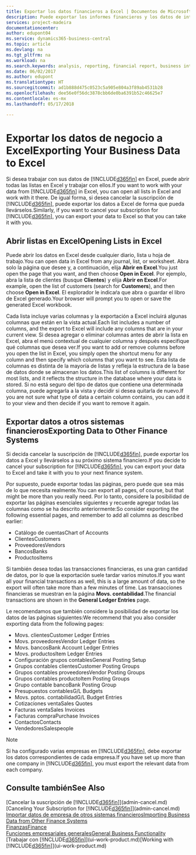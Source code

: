 ```yaml
---
title: Exportar los datos financieros a Excel | Documentos de Microsoft
description: Puede exportar los informes financieros y los datos de inteligencia empresarial desde Business Central n a Excel, o abrir los datos de Financials en Excel.
services: project-madeira
documentationcenter: 
author: edupont04
ms.service: dynamics365-business-central
ms.topic: article
ms.devlang: na
ms.tgt_pltfrm: na
ms.workload: na
ms.search.keywords: analysis, reporting, financial report, business intelligence, BI, Excel
ms.date: 06/02/2017
ms.author: edupont
ms.translationtype: HT
ms.sourcegitcommit: ad1b888d475c0523c5a905e804a3f89ab4531b28
ms.openlocfilehash: dee56e0f56dc3878cbb6de0ba6391b52c46625e7
ms.contentlocale: es-mx
ms.lasthandoff: 05/17/2018

---
```

# <a name="exporting-your-business-data-to-excel"></a><span data-ttu-id="32ffd-103">Exportar los datos de negocio a Excel</span><span class="sxs-lookup"><span data-stu-id="32ffd-103">Exporting Your Business Data to Excel</span></span>
<span data-ttu-id="32ffd-104">Si desea trabajar con sus datos de [!INCLUDE[d365fin](includes/d365fin_md.md)] en Excel, puede abrir todas las listas en Excel y trabajar con ellos.</span><span class="sxs-lookup"><span data-stu-id="32ffd-104">If you want to work with your data from [!INCLUDE[d365fin](includes/d365fin_md.md)] in Excel, you can open all lists in Excel and work with it there.</span></span> <span data-ttu-id="32ffd-105">De igual forma, si desea cancelar la suscripción de [!INCLUDE[d365fin](includes/d365fin_md.md)], puede exportar los datos a Excel de forma que pueda llevárselos.</span><span class="sxs-lookup"><span data-stu-id="32ffd-105">Similarly, if you want to cancel your subscription for [!INCLUDE[d365fin](includes/d365fin_md.md)], you can export your data to Excel so that you can take it with you.</span></span>

## <a name="opening-lists-in-excel"></a><span data-ttu-id="32ffd-106">Abrir listas en Excel</span><span class="sxs-lookup"><span data-stu-id="32ffd-106">Opening Lists in Excel</span></span>
<span data-ttu-id="32ffd-107">Puede abrir los datos en Excel desde cualquier diario, lista u hoja de trabajo.</span><span class="sxs-lookup"><span data-stu-id="32ffd-107">You can open data in Excel from any journal, list, or worksheet.</span></span> <span data-ttu-id="32ffd-108">Abra solo la página que desee y, a continuación, elija **Abrir en Excel**.</span><span class="sxs-lookup"><span data-stu-id="32ffd-108">You just open the page that you want, and then choose **Open in Excel**.</span></span> <span data-ttu-id="32ffd-109">Por ejemplo, abra la lista de clientes (busque **Clientes**) y elija **Abrir en Excel**.</span><span class="sxs-lookup"><span data-stu-id="32ffd-109">For example, open the list of customers (search for **Customers**), and then choose **Open in Excel**.</span></span> <span data-ttu-id="32ffd-110">El explorador le indicaŕa que abra o guardar el libro de Excel generado.</span><span class="sxs-lookup"><span data-stu-id="32ffd-110">Your browser will prompt you to open or save the generated Excel workbook.</span></span>  

<span data-ttu-id="32ffd-111">Cada lista incluye varias columnas y la exportación a Excel incluirá algunas columnas que están en la vista actual.</span><span class="sxs-lookup"><span data-stu-id="32ffd-111">Each list includes a number of columns, and the export to Excel will include any columns that are in your current view.</span></span> <span data-ttu-id="32ffd-112">Si desea agregar o eliminar columnas antes de abrir la lista en Excel, abra el menú contextual de cualquier columna y después especifique qué columnas que desea ver.</span><span class="sxs-lookup"><span data-stu-id="32ffd-112">If you want to add or remove columns before you open the list in Excel, you simply open the shortcut menu for any column and then specify which columns that you want to see.</span></span> <span data-ttu-id="32ffd-113">Esta lista de columnas es distinta de la mayoría de listas y refleja la estructura de la base de datos donde se almacenan los datos.</span><span class="sxs-lookup"><span data-stu-id="32ffd-113">This list of columns is different for most lists, and it reflects the structure in the database where your data is stored.</span></span> <span data-ttu-id="32ffd-114">Si no está seguro del tipo de datos que contiene una determinada columna, puede agregarla a la vista y decidir si desea quitarla de nuevo.</span><span class="sxs-lookup"><span data-stu-id="32ffd-114">If you are not sure what type of data a certain column contains, you can add it to your view and then decide if you want to remove it again.</span></span>  

## <a name="exporting-data-to-other-finance-systems"></a><span data-ttu-id="32ffd-115">Exportar datos a otros sistemas financieros</span><span class="sxs-lookup"><span data-stu-id="32ffd-115">Exporting Data to Other Finance Systems</span></span>
<span data-ttu-id="32ffd-116">Si decida cancelar la suscripción de [!INCLUDE[d365fin](includes/d365fin_md.md)], puede exportar los datos a Excel y llevárselos a su próximo sistema financiero.</span><span class="sxs-lookup"><span data-stu-id="32ffd-116">If you decide to cancel your subscription for [!INCLUDE[d365fin](includes/d365fin_md.md)], you can export your data to Excel and take it with you to your next finance system.</span></span>  

<span data-ttu-id="32ffd-117">Por supuesto, puede exportar todas las páginas, pero puede que sea más de lo que necesita realmente.</span><span class="sxs-lookup"><span data-stu-id="32ffd-117">You can export all pages, of course, but that might be more than you really need.</span></span> <span data-ttu-id="32ffd-118">Por lo tanto, considere la posibilidad de exportar las páginas esenciales siguientes y recuerde agregar todas las columnas como se ha descrito anteriormente:</span><span class="sxs-lookup"><span data-stu-id="32ffd-118">So consider exporting the following essential pages, and remember to add all columns as described earlier:</span></span>  

* <span data-ttu-id="32ffd-119">Catálogo de cuentas</span><span class="sxs-lookup"><span data-stu-id="32ffd-119">Chart of Accounts</span></span>  
* <span data-ttu-id="32ffd-120">Clientes</span><span class="sxs-lookup"><span data-stu-id="32ffd-120">Customers</span></span>  
* <span data-ttu-id="32ffd-121">Proveedores</span><span class="sxs-lookup"><span data-stu-id="32ffd-121">Vendors</span></span>  
* <span data-ttu-id="32ffd-122">Bancos</span><span class="sxs-lookup"><span data-stu-id="32ffd-122">Banks</span></span>  
* <span data-ttu-id="32ffd-123">Productos</span><span class="sxs-lookup"><span data-stu-id="32ffd-123">Items</span></span>  

<span data-ttu-id="32ffd-124">Si también desea todas las transacciones financieras, es una gran cantidad de datos, por lo que la exportación suele tardar varios minutos.</span><span class="sxs-lookup"><span data-stu-id="32ffd-124">If you want all your financial transactions as well, this is a large amount of data, so the export will often take more than a few minutes of time.</span></span> <span data-ttu-id="32ffd-125">Las transacciones financieras se muestran en la página **Movs. contabilidad**.</span><span class="sxs-lookup"><span data-stu-id="32ffd-125">The financial transactions are shown in the **General Ledger Entries** page.</span></span>  

<span data-ttu-id="32ffd-126">Le recomendamos que también considere la posibilidad de exportar los datos de las páginas siguientes:</span><span class="sxs-lookup"><span data-stu-id="32ffd-126">We recommend that you also consider exporting data from the following pages:</span></span>  

* <span data-ttu-id="32ffd-127">Movs. clientes</span><span class="sxs-lookup"><span data-stu-id="32ffd-127">Customer Ledger Entries</span></span>  
* <span data-ttu-id="32ffd-128">Movs. proveedores</span><span class="sxs-lookup"><span data-stu-id="32ffd-128">Vendor Ledger Entries</span></span>  
* <span data-ttu-id="32ffd-129">Movs. bancos</span><span class="sxs-lookup"><span data-stu-id="32ffd-129">Bank Account Ledger Entries</span></span>  
* <span data-ttu-id="32ffd-130">Movs. productos</span><span class="sxs-lookup"><span data-stu-id="32ffd-130">Item Ledger Entries</span></span>  
* <span data-ttu-id="32ffd-131">Configuración grupos contables</span><span class="sxs-lookup"><span data-stu-id="32ffd-131">General Posting Setup</span></span>  
* <span data-ttu-id="32ffd-132">Grupos contables clientes</span><span class="sxs-lookup"><span data-stu-id="32ffd-132">Customer Posting Groups</span></span>  
* <span data-ttu-id="32ffd-133">Grupos contables proveedores</span><span class="sxs-lookup"><span data-stu-id="32ffd-133">Vendor Posting Groups</span></span>  
* <span data-ttu-id="32ffd-134">Grupos contables producto</span><span class="sxs-lookup"><span data-stu-id="32ffd-134">Item Posting Groups</span></span>  
* <span data-ttu-id="32ffd-135">Grupo contable banco</span><span class="sxs-lookup"><span data-stu-id="32ffd-135">Bank Posting Group</span></span>  
* <span data-ttu-id="32ffd-136">Presupuestos contables</span><span class="sxs-lookup"><span data-stu-id="32ffd-136">G/L Budgets</span></span>  
* <span data-ttu-id="32ffd-137">Movs. pptos. contabilidad</span><span class="sxs-lookup"><span data-stu-id="32ffd-137">G/L Budget Entries</span></span>  
* <span data-ttu-id="32ffd-138">Cotizaciones venta</span><span class="sxs-lookup"><span data-stu-id="32ffd-138">Sales Quotes</span></span>  
* <span data-ttu-id="32ffd-139">Facturas venta</span><span class="sxs-lookup"><span data-stu-id="32ffd-139">Sales Invoices</span></span>  
* <span data-ttu-id="32ffd-140">Facturas compra</span><span class="sxs-lookup"><span data-stu-id="32ffd-140">Purchase Invoices</span></span>  
* <span data-ttu-id="32ffd-141">Contactos</span><span class="sxs-lookup"><span data-stu-id="32ffd-141">Contacts</span></span>  
* <span data-ttu-id="32ffd-142">Vendedores</span><span class="sxs-lookup"><span data-stu-id="32ffd-142">Salespeople</span></span>  

> [!NOTE]  
>   <span data-ttu-id="32ffd-143">Si ha configurado varias empresas en [!INCLUDE[d365fin](includes/d365fin_md.md)], debe exportar los datos correspondientes de cada empresa.</span><span class="sxs-lookup"><span data-stu-id="32ffd-143">If you have set up more than one company in [!INCLUDE[d365fin](includes/d365fin_md.md)], you must export the relevant data from each company.</span></span>

## <a name="see-also"></a><span data-ttu-id="32ffd-144">Consulte también</span><span class="sxs-lookup"><span data-stu-id="32ffd-144">See Also</span></span>
<span data-ttu-id="32ffd-145">[Cancelar la suscripción de [!INCLUDE[d365fin](includes/d365fin_md.md)]](admin-cancel.md)</span><span class="sxs-lookup"><span data-stu-id="32ffd-145">[Canceling Your Subscription for [!INCLUDE[d365fin](includes/d365fin_md.md)]](admin-cancel.md)</span></span>  
[<span data-ttu-id="32ffd-146">Importar datos de empresa de otros sistemas financieros</span><span class="sxs-lookup"><span data-stu-id="32ffd-146">Importing Business Data from Other Finance Systems</span></span>](across-import-data-configuration-packages.md)  
[<span data-ttu-id="32ffd-147">Finanzas</span><span class="sxs-lookup"><span data-stu-id="32ffd-147">Finance</span></span>](finance.md)  
[<span data-ttu-id="32ffd-148">Funciones empresariales generales</span><span class="sxs-lookup"><span data-stu-id="32ffd-148">General Business Functionality</span></span>](ui-across-business-areas.md)  
<span data-ttu-id="32ffd-149">[Trabajar con [!INCLUDE[d365fin](includes/d365fin_md.md)]](ui-work-product.md)</span><span class="sxs-lookup"><span data-stu-id="32ffd-149">[Working with [!INCLUDE[d365fin](includes/d365fin_md.md)]](ui-work-product.md)</span></span>  

